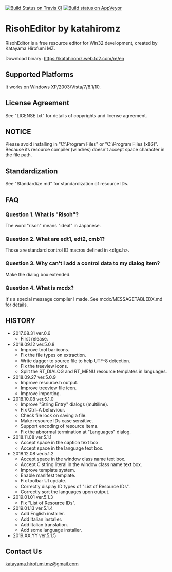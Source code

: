 [![Build Status on Travis CI](https://travis-ci.org/katahiromz/RisohEditor.svg?branch=master)](https://travis-ci.org/katahiromz/RisohEditor)
[![Build status on AppVeyor](https://ci.appveyor.com/api/projects/status/4sdaed4vyakby61h?svg=true)](https://ci.appveyor.com/project/katahiromz/risoheditor)

# RisohEditor by katahiromz

RisohEditor is a free resource editor for Win32 development, created by Katayama Hirofumi MZ.

Download binary: https://katahiromz.web.fc2.com/re/en

## Supported Platforms

It works on Windows XP/2003/Vista/7/8.1/10.

## License Agreement

See "LICENSE.txt" for details of copyrights and license agreement.

## NOTICE

Please avoid installing in "C:\Program Files" or "C:\Program Files (x86)". Because its resource compiler (windres) doesn't accept space character in the file path. 

## Standardization

See "Standardize.md" for standardization of resource IDs.

## FAQ

### Question 1. What is "Risoh"?

The word "risoh" means "ideal" in Japanese.

### Question 2. What are edt1, edt2, cmb1?

Those are standard control ID macros defined in <dlgs.h>.

### Question 3. Why can't I add a control data to my dialog item?

Make the dialog box extended.

### Question 4. What is mcdx?

It's a special message compiler I made. See mcdx/MESSAGETABLEDX.md for details.

## HISTORY

 * 2017.08.31 ver.0.6
    - First release.
 * 2018.09.12 ver.5.0.8
    - Improve tool bar icons.
    - Fix the file types on extraction.
    - Write dagger to source file to help UTF-8 detection.
    - Fix the treeview icons.
    - Split the RT_DIALOG and RT_MENU resource templates in languages.
 * 2018.09.27 ver.5.0.9
    - Improve resource.h output.
    - Improve treeview file icon.
    - Improve importing.
 * 2018.10.08 ver.5.1.0
    - Improve "String Entry" dialogs (multiline).
    - Fix Ctrl+A behaviour.
    - Check file lock on saving a file.
    - Make resource IDs case sensitive.
    - Support encoding of resource items.
    - Fix the abnormal termination at "Languages" dialog.
 * 2018.11.08 ver.5.1.1
    - Accept space in the caption text box.
    - Accept space in the language text box.
 * 2018.12.08 ver.5.1.2
    - Accept space in the window class name text box.
    - Accept C string literal in the window class name text box.
    - Improve template system.
    - Enable manifest template.
    - Fix toolbar UI update.
    - Correctly display ID types of "List of Resource IDs".
    - Correctly sort the languages upon output.
 * 2019.01.01 ver.5.1.3
    - Fix "List of Resource IDs".
 * 2019.01.13 ver.5.1.4
    - Add English installer.
    - Add Italian installer.
    - Add Italian translation.
    - Add some language installer.
 * 2019.XX.YY ver.5.1.5

## Contact Us

katayama.hirofumi.mz@gmail.com
